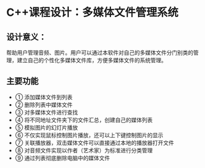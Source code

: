 # C++课程设计：多媒体文件管理系统 
## 设计意义：
帮助用户管理音频、图片。用户可以通过本软件对自己的多媒体文件分门别类的管理，建立自己的个性化多媒体文件库，方便多媒体文件的系统管理。

## 主要功能
- ① 添加媒体文件到列表
- ② 删除列表中媒体文件
- ③ 对多媒体文件进行查找
- ④ 将不同地址文件夹下的文件汇总，创建自己的媒体列表
- ⑤ 模拟图片的幻灯片播放
- ⑥ 不仅实现鼠标控制图片播放，还可以上下键控制图片的显示
- ⑦ 关联播放器，双击媒体文件可以直接通过本地的播放器打开文件
- ⑧ 对音频文件实现以作者（艺术家）为标准进行分类管理
- ⑨ 通过列表彻底删除电脑中的媒体文件
